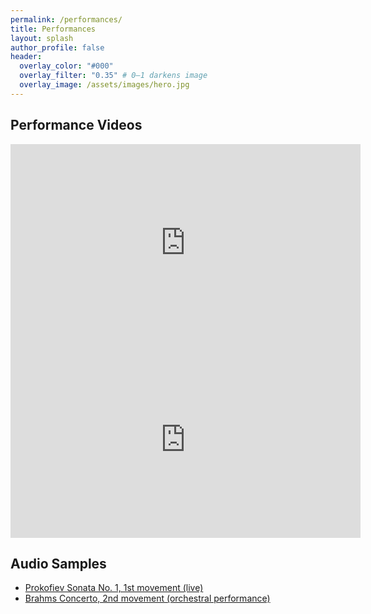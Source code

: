 ```yaml
---
permalink: /performances/
title: Performances
layout: splash
author_profile: false
header:
  overlay_color: "#000"
  overlay_filter: "0.35" # 0–1 darkens image
  overlay_image: /assets/images/hero.jpg
---
```


## Performance Videos
<div class="video">
  <iframe width="560" height="315"
    src="https://www.youtube.com/embed/VIDEO_ID_1"
    title="Bach Chaconne — Live Performance"
    frameborder="0"
    allow="accelerometer; autoplay; clipboard-write; encrypted-media; gyroscope; picture-in-picture"
    allowfullscreen loading="lazy">
  </iframe>
</div>

<div class="video">
  <iframe width="560" height="315"
    src="https://www.youtube.com/embed/VIDEO_ID_2"
    title="Tchaikovsky Concerto — Excerpt"
    frameborder="0"
    allow="accelerometer; autoplay; clipboard-write; encrypted-media; gyroscope; picture-in-picture"
    allowfullscreen loading="lazy">
  </iframe>
</div>

## Audio Samples
- [Prokofiev Sonata No. 1, 1st movement (live)](media/sample.mp3)
- [Brahms Concerto, 2nd movement (orchestral performance)](media/sample2.mp3)